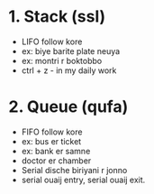 # 1. Stack (ssl)

- LIFO follow kore
- ex: biye barite plate neuya
- ex: montri r boktobbo
- ctrl + z - in my daily work

# 2. Queue (qufa)

- FIFO follow kore
- ex: bus er ticket
- ex: bank er samne
- doctor er chamber
- Serial dische biriyani r jonno
- serial ouaij entry, serial ouaij exit.
